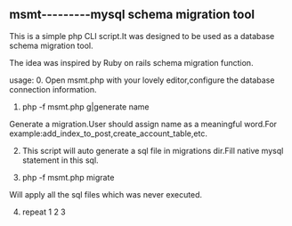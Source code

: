 msmt---------mysql schema migration tool
----------------------------
This is a simple php CLI script.It was designed to be used as a database schema migration tool.

The idea was inspired by Ruby on rails schema migration function.

usage:
0. Open msmt.php with your lovely editor,configure the database connection information.

1. php -f msmt.php g|generate name

  Generate a migration.User should assign name as a meaningful word.For example:add_index_to_post,create_account_table,etc.
  
2. This script will auto generate a sql file in migrations dir.Fill native mysql statement in this sql.
  
3. php -f msmt.php migrate

  Will apply all the sql files which was never executed.
  
4. repeat 1 2 3 